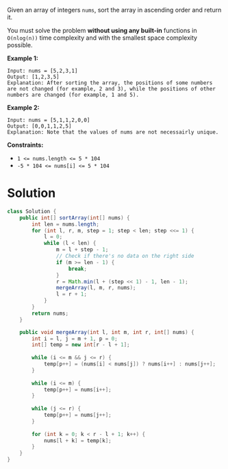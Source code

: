 Given an array of integers `nums`, sort the array in ascending order and return it.

You must solve the problem **without using any built-in** functions in `O(nlog(n))` time complexity and with the smallest space complexity possible.

 

**Example 1:**

```
Input: nums = [5,2,3,1]
Output: [1,2,3,5]
Explanation: After sorting the array, the positions of some numbers are not changed (for example, 2 and 3), while the positions of other numbers are changed (for example, 1 and 5).
```

**Example 2:**

```
Input: nums = [5,1,1,2,0,0]
Output: [0,0,1,1,2,5]
Explanation: Note that the values of nums are not necessairly unique.
```

 

**Constraints:**

- `1 <= nums.length <= 5 * 104`
- `-5 * 104 <= nums[i] <= 5 * 104`

# Solution

```java
class Solution {
    public int[] sortArray(int[] nums) {
        int len = nums.length;
        for (int l, r, m, step = 1; step < len; step <<= 1) {
            l = 0;
            while (l < len) {
                m = l + step - 1;
                // Check if there's no data on the right side
                if (m >= len - 1) {
                    break;
                }
                r = Math.min(l + (step << 1) - 1, len - 1);
                mergeArray(l, m, r, nums);
                l = r + 1;
            }
        }
        return nums;
    }

    public void mergeArray(int l, int m, int r, int[] nums) {
        int i = l, j = m + 1, p = 0;
        int[] temp = new int[r - l + 1];
        
        while (i <= m && j <= r) {
            temp[p++] = (nums[i] < nums[j]) ? nums[i++] : nums[j++];
        }
        
        while (i <= m) {
            temp[p++] = nums[i++];
        }
        
        while (j <= r) {
            temp[p++] = nums[j++];
        }
        
        for (int k = 0; k < r - l + 1; k++) {
            nums[l + k] = temp[k];
        }
    }
}

```

